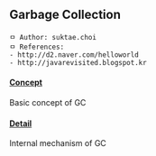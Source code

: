 ## Garbage Collection

```
ㅁ Author: suktae.choi
ㅁ References:
- http://d2.naver.com/helloworld
- http://javarevisited.blogspot.kr
```

#### [Concept](concept)
Basic concept of GC

#### [Detail](detail)
Internal mechanism of GC

